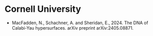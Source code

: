 # Cornell University

* MacFadden, N., Schachner, A. and Sheridan, E., 2024. The DNA of Calabi-Yau hypersurfaces. arXiv preprint arXiv:2405.08871.
